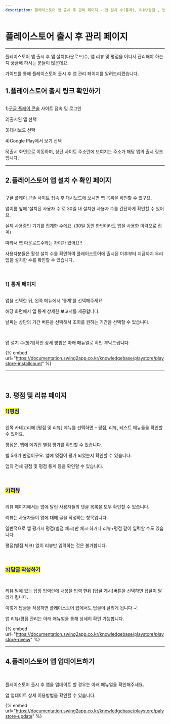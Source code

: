 ```yaml
---
description: 플레이스토어 앱 출시 후 관리 페이지 - 앱 설치 수(통계), 리뷰/평점 , 앱 업데이트 방법
---
```


# 플레이스토어 출시 후 관리 페이지

***

플레이스토어 앱 출시 후 앱 설치(다운로드)수, 앱 리뷰 및 평점을 어디서 관리해야 하는지 궁금해 하시는 분들이 많은데요.

가이드를 통해 플레이스토어 출시 후 앱 관리 페이지를 알려드리겠습니다.



## 1.플레이스토어 출시 링크 확인하기

<figure><img src="../../.gitbook/assets/플레이 출시 링크.jpg" alt=""><figcaption></figcaption></figure>

1\)[구글 플레이 콘솔](https://play.google.com/console/u/0/developers) 사이트 접속 및 로그인

2\)출시된 앱 선택

3\)대시보드 선택

4\)Google Play에서 보기 선택

5\)출시 화면으로 이동하며, 상단 사이트 주소란에 보여지는 주소가 해당 앱의 출시 링크입니다.

***



## 2.플레이스토어 앱 설치 수 확인 페이지

<figure><img src="../../.gitbook/assets/spaces_msJj00k8mj8AcVpnn9Xs_uploads_g4nXi9Xeht2HOU6KWNp3_통계0.webp" alt=""><figcaption></figcaption></figure>

[구글 플레이 콘솔 ](https://play.google.com/console/u/0/developers)사이트 접속 후 대시보드에 보시면 앱 목록을 확인할 수 있구요.

앱이름 옆에 ‘설치된 사용자 수'로 30일 내 설치한 사용자 수를 간단하게 확인할 수 있어요.

실제 사용중인 기기를 집계한 수에요. (30일 동안 한번이라도 앱을 사용한 이력으로 집계)

따라서 앱 다운로드수와는 차이가 있어요!!

사용자분들은 활성 설치 수를 확인하여 플레이스토어에 출시된 이후부터 지금까지 우리 앱을 설치한 수를 확인할 수 있습니다.

​

### 1) 통계 페이지

<figure><img src="../../.gitbook/assets/spaces_msJj00k8mj8AcVpnn9Xs_uploads_D4JBUxArxcNC11wgDqZi_통계00.webp" alt=""><figcaption></figcaption></figure>

앱을 선택한 뒤, 왼쪽 메뉴에서 '통계'를 선택해주세요.

해당 화면에서 앱 통계 상세한 보고서를 제공합니다.

날짜는 상단의 기간 버튼을 선택해서 조회를 원하는 기간을 선택할 수 있습니다.

​

앱 설치 수(통계)확인 상세 방법은 아래 매뉴얼로 확인 부탁드립니다.

{% embed url="https://documentation.swing2app.co.kr/knowledgebase/playstore/playstore-installcount" %}

***

​

## 3. 평점 및 리뷰 페이지

### <mark style="color:blue;">1)평점</mark>

<figure><img src="../../.gitbook/assets/플레이스토어리뷰5_new.png" alt=""><figcaption></figcaption></figure>

왼쪽 카테고리에 \[평점 및 리뷰] 메뉴를 선택하면 – 평점, 리뷰, 테스트 메뉴들을 확인할 수 있어요.

평점은, 앱에 메겨진 별점 평가를 확인할 수 있습니다.

별 5개가 만점이구요. 앱에 몇점이 평가 되었는지 확인할 수 있습니다.

앱의 전체 평점 및 평점 통계 등을 확인할 수 있습니다.

​

### <mark style="color:blue;">2)리뷰</mark>

<figure><img src="../../.gitbook/assets/플레이스토어리뷰2_new.png" alt=""><figcaption></figcaption></figure>

리뷰 페이지에서는 앱에 달린 사용자들의 댓글 목록을 모두 확인할 수 있습니다.

리뷰는 사용자들이 앱에 대해 글을 작성하는 항목입니다.

일반적으로 앱 평가시 평점(별점 체크)만 체크 하거나 리뷰+평점 같이 입력할 수도 있습니다.

평점(별점 체크) 없이 리뷰만 입력하는 것은 불가합니다.

​

### <mark style="color:blue;">3)답글 작성하기</mark>

<figure><img src="../../.gitbook/assets/플레이스토어리뷰6.png" alt=""><figcaption></figcaption></figure>

<figure><img src="../../.gitbook/assets/플레이스토어리뷰3_new.png" alt=""><figcaption></figcaption></figure>

리뷰 밑에 있는 답장 입력란에 내용을 입력 한뒤 \[답글 게시]버튼을 선택하면 답글이 달리게 됩니다.

이렇게 답글을 작성하면 플레이스토어 앱에서도 답글이 달리게 됩니다 \~!

앱 리뷰/평점 관리는 아래 매뉴얼을  통해 상세히 확인 가능합니다.

{% embed url="https://documentation.swing2app.co.kr/knowledgebase/playstore/playstore-riveiw" %}



***



## 4.플레이스토어 앱 업데이트하기

​

플레이스토어 출시 후 앱을 업데이트 할 경우는 아래 매뉴얼을 확인해주세요.

앱 업데이트 상세 이용방법을 확인할 수 있습니다.

{% embed url="https://documentation.swing2app.co.kr/knowledgebase/playstore/palystore-update" %}

